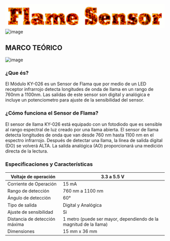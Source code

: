 ![](FlameSensorTitulo.gif)
![image](https://user-images.githubusercontent.com/84551683/144337625-5a13127a-45c0-4b88-8bbd-fa1683a9e33a.png)
## MARCO TEÓRICO
![image](https://user-images.githubusercontent.com/84551683/144338034-a61dfa98-91cd-4006-b2b9-e0e6b39f7c42.png)

### ¿Que és?
El Módulo KY-026 es un Sensor de Flama que por medio de un LED receptor infrarrojo detecta longitudes de onda de llama en un rango de 760nm a 1100nm. Las salidas de este sensor son digital y analógica e incluye un potenciometro para ajuste de la sensibilidad del sensor.

### ¿Cómo funciona el Sensor de Flama?
El sensor de llama KY-026 está equipado con un fotodiodo que es sensible al rango espectral de luz creado por una llama abierta. El sensor de llama detecta longitudes de onda que van desde 760 nm hasta 1100 nm en el espectro infrarrojo. Después de detectar una llama, la línea de salida digital (DO) se volverá ALTA. La salida analógica (AO) proporcionará una medición directa de la lectura.

### Especificaciones y Características

| Voltaje de operación          | 3.3 a 5.5  V                                                        |
|-------------------------------|---------------------------------------------------------------------|
| Corriente de Operación        | 15 mA                                                               |
| Rango de detección            | 760 nm a 1100 nm                                                    |
| Ángulo de detección           | 60°                                                                 |
| Tipo de salida                | Digital y Analógica                                                 |
| Ajuste de sensibilidad        | Si                                                                  |
| Distancia de detección máxima | 1 metro  (puede ser mayor,  dependiendo de la magnitud de la llama) |
| Dimensiones                   | 15 mm x 36 mm                                                       |
